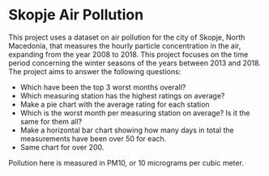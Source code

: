 # Skopje Air Pollution
This project uses a dataset on air pollution for the city of Skopje, North Macedonia, that measures the hourly particle concentration in the air, expanding from the year 2008 to 2018. This project focuses on the time period concerning the winter seasons of the years between 2013 and 2018. The project aims to answer the following questions:

- Which have been the top 3 worst months overall?
- Which measuring station has the highest ratings on average?
- Make a pie chart with the average rating for each station
- Which is the worst month per measuring station on average? Is it the same for them all?
- Make a horizontal bar chart showing how many days in total the measurements have been over 50 for each.
- Same chart for over 200.

Pollution here is measured in PM10, or 10 micrograms per cubic meter.
